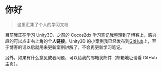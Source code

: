 # 你好

> 这里汇集了个人的学习文档

目前我正在学习 Unity3D，之前的 Cocos2dx 学习笔记我整理到了博客上，感兴趣的可以点击右上角的**个人链接**。Unity3D 的小案例我已经发布到[GitHub](https://github.com/huyinxian/Unity3D-Practice)上，至于博客的话以后就用来更新案例讲解了，不会再更新学习笔记。

另外，如果有什么意见或者问题，可以给我的邮箱发邮件（邮箱地址请看 GitHub 主页）。
